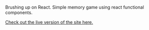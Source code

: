 Brushing up on React. Simple memory game using react functional components.

[Check out the live version of the site here.](https://tylermainguy.com/memory-game-react)
